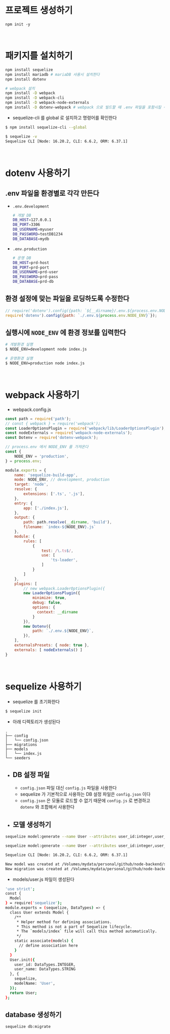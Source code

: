 # 프로젝트 생성하기
```shell
npm init -y
```

<br>

# 패키지를 설치하기
```bash
npm install sequelize
npm install mariadb # mariaDB 사용시 설치한다
npm install dotenv

# webpack 설치
npm install -D webpack
npm install -D webpack-cli
npm install -D webpack-node-externals
npm install -D dotenv-webpack # webpack 으로 빌드할 때 .env 파일을 포함시킬 수 있다
```
- sequelize-cli 를 global 로 설치하고 명령어를 확인한다
```bash
$ npm install sequelize-cli --global

$ sequelize -v
Sequelize CLI [Node: 16.20.2, CLI: 6.6.2, ORM: 6.37.1]
```

<br>

# dotenv 사용하기

## .env 파일을 환경별로 각각 만든다

- `.env.development`
  ```bash
  # 개발 DB
  DB_HOST=127.0.0.1
  DB_PORT=3306
  DB_USERNAME=myuser
  DB_PASSWORD=testDB1234
  DB_DATABASE=mydb
  ```

- `.env.production`
  ```bash
  # 운영 DB
  DB_HOST=prd-host
  DB_PORT=prd-port
  DB_USERNAME=prd-user
  DB_PASSWORD=prd-pass
  DB_DATABASE=prd-db
  ```

## 환경 설정에 맞는 파일을 로딩하도록 수정한다
```javascript
// require('dotenv').config({path: `${__dirname}/.env.${process.env.NODE_ENV}`});
require('dotenv').config({path: `./.env.${process.env.NODE_ENV}`});
```

## 실행시에 `NODE_ENV` 에 환경 정보를 입력한다
```bash
# 개발환경 실행
$ NODE_ENV=development node index.js

# 운영환경 실행
$ NODE_ENV=production node index.js
```

<br>

# webpack 사용하기

- webpack.config.js
```javascript
const path = require('path');
// const { webpack } = require('webpack');
const LoaderOptionsPlugin = require('webpack/lib/LoaderOptionsPlugin');
const nodeExternals = require('webpack-node-externals');
const Dotenv = require('dotenv-webpack');

// process.env 에서 NODE_ENV 를 가져온다
const {
    NODE_ENV = 'production',
} = process.env;

module.exports = {
    name: 'sequelize-build-app',
    mode: NODE_ENV, // development, production
    target: 'node',
    resolve: {
        extensions: ['.ts', '.js'],
    },
    entry: {
        app: ['./index.js'],
    },
    output: {
        path: path.resolve(__dirname, 'build'),
        filename: `index-${NODE_ENV}.js`
    },
    module: {
        rules: [
            {
                test: /\.ts$/,
                use: [
                    'ts-loader',
                ]
            }
        ]
    },
    plugins: [
        // new webpack.LoaderOptionsPlugin({
        new LoaderOptionsPlugin({
            minimize: true,
            debug: false,
            options: {
              context: __dirname
            }
        }),
        new Dotenv({
            path: `./.env.${NODE_ENV}`,
        }),
    ],
    externalsPresets: { node: true },
    externals: [ nodeExternals() ]
}
```


<br>

# sequelize 사용하기
- sequelize 를 초기화한다
```bash
$ sequelize init
```
- 아래 디렉토리가 생성된다
```
.
├── config
│   └── config.json
├── migrations
├── models
│   └── index.js
└── seeders
```

- ## DB 설정 파일
  - `config.json` 파일 대신 `config.js` 파일을 사용한다
  - sequelize 가 기본적으로 사용하는 DB 설정 파일은 `config.json` 이다
  - `config.json` 은 모듈로 로드할 수 없기 때문에 `config.js` 로 변경하고 `dotenv` 와 조합해서 사용한다

- ## 모델 생성하기

```bash
sequelize model:generate --name User --attributes user_id:integer,user_name:string
```

```bash
sequelize model:generate --name User --attributes user_id:integer,user_name:string

Sequelize CLI [Node: 16.20.2, CLI: 6.6.2, ORM: 6.37.1]

New model was created at /Volumes/mydata/personal/github/node-backend/sequelize-orm/models/user.js .
New migration was created at /Volumes/mydata/personal/github/node-backend/sequelize-orm/migrations/20240323042926-create-user.js
```

- models/user.js 파일이 생성된다
```bash
'use strict';
const {
  Model
} = require('sequelize');
module.exports = (sequelize, DataTypes) => {
  class User extends Model {
    /**
     * Helper method for defining associations.
     * This method is not a part of Sequelize lifecycle.
     * The `models/index` file will call this method automatically.
     */
    static associate(models) {
      // define association here
    }
  }
  User.init({
    user_id: DataTypes.INTEGER,
    user_name: DataTypes.STRING
  }, {
    sequelize,
    modelName: 'User',
  });
  return User;
};
```

## database 생성하기
```bash
sequelize db:migrate
```
